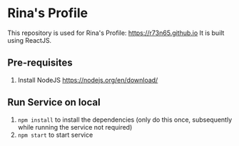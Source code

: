# Rina's Profile
This repository is used for Rina's Profile: https://r73n65.github.io 
It is built using ReactJS.

## Pre-requisites
1. Install NodeJS https://nodejs.org/en/download/

## Run Service on local
1. `npm install` to install the dependencies (only do this once, subsequently while running the service not required)
2. `npm start` to start service
